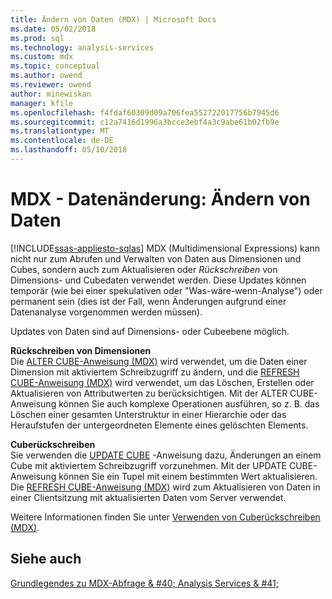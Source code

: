 ```yaml
---
title: Ändern von Daten (MDX) | Microsoft Docs
ms.date: 05/02/2018
ms.prod: sql
ms.technology: analysis-services
ms.custom: mdx
ms.topic: conceptual
ms.author: owend
ms.reviewer: owend
author: minewiskan
manager: kfile
ms.openlocfilehash: f4fdaf60309d09a706fea552722017756b7945d6
ms.sourcegitcommit: c12a7416d1996a3bcce3ebf4a3c9abe61b02fb9e
ms.translationtype: MT
ms.contentlocale: de-DE
ms.lasthandoff: 05/10/2018
---
```

# <a name="mdx-data-modification---modifying-data"></a>MDX - Datenänderung: Ändern von Daten
[!INCLUDE[ssas-appliesto-sqlas](../../../includes/ssas-appliesto-sqlas.md)]
  MDX (Multidimensional Expressions) kann nicht nur zum Abrufen und Verwalten von Daten aus Dimensionen und Cubes, sondern auch zum Aktualisieren oder *Rückschreiben* von Dimensions- und Cubedaten verwendet werden. Diese Updates können temporär (wie bei einer spekulativen oder "Was-wäre-wenn-Analyse") oder permanent sein (dies ist der Fall, wenn Änderungen aufgrund einer Datenanalyse vorgenommen werden müssen).  
  
 Updates von Daten sind auf Dimensions- oder Cubeebene möglich.  
  
 **Rückschreiben von Dimensionen**  
 Die [ALTER CUBE-Anweisung (MDX)](../../../mdx/mdx-data-definition-alter-cube.md) wird verwendet, um die Daten einer Dimension mit aktiviertem Schreibzugriff zu ändern, und die [REFRESH CUBE-Anweisung (MDX)](../../../mdx/mdx-data-definition-refresh-cube.md) wird verwendet, um das Löschen, Erstellen oder Aktualisieren von Attributwerten zu berücksichtigen. Mit der ALTER CUBE-Anweisung können Sie auch komplexe Operationen ausführen, so z. B. das Löschen einer gesamten Unterstruktur in einer Hierarchie oder das Heraufstufen der untergeordneten Elemente eines gelöschten Elements.  
  
 **Cuberückschreiben**  
 Sie verwenden die [UPDATE CUBE](../../../mdx/mdx-data-manipulation-update-cube.md) -Anweisung dazu, Änderungen an einem Cube mit aktiviertem Schreibzugriff vorzunehmen. Mit der UPDATE CUBE-Anweisung können Sie ein Tupel mit einem bestimmten Wert aktualisieren. Die [REFRESH CUBE-Anweisung (MDX)](../../../mdx/mdx-data-definition-refresh-cube.md) wird zum Aktualisieren von Daten in einer Clientsitzung mit aktualisierten Daten vom Server verwendet.  
  
 Weitere Informationen finden Sie unter [Verwenden von Cuberückschreiben &#40;MDX&#41;](../../../analysis-services/multidimensional-models/mdx/mdx-data-modification-using-cube-writebacks.md).  
  
## <a name="see-also"></a>Siehe auch  
 [Grundlegendes zu MDX-Abfrage & #40; Analysis Services & #41;](../../../analysis-services/multidimensional-models/mdx/mdx-query-fundamentals-analysis-services.md)  
  
  
